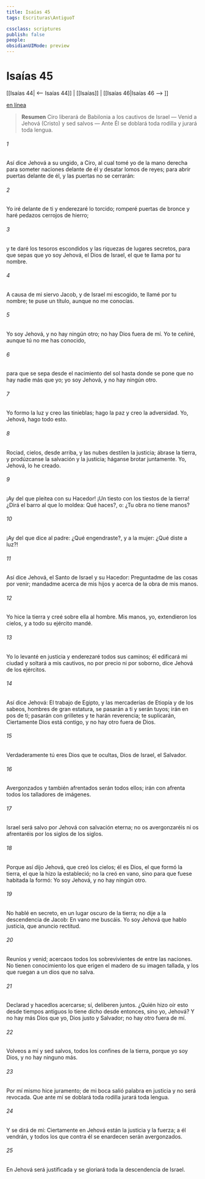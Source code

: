 ```yaml
---
title: Isaías 45
tags: Escrituras\AntiguoT

cssclass: scriptures
publish: false
people:
obsidianUIMode: preview
---
```


# Isaías 45
[[Isaías 44| <-- Isaías 44]] | [[Isaías]] | [[Isaías 46|Isaías 46 --> ]]

[en línea](https://churchofjesuschrist.org/study/scriptures/ot/isa/45?lang=spa)

> __Resumen__
Ciro liberará de Babilonia a los cautivos de Israel — Venid a Jehová (Cristo) y sed salvos — Ante Él se doblará toda rodilla y jurará toda lengua.

###### 1 
Así dice Jehová a su ungido, a Ciro, al cual tomé yo de la mano derecha para someter naciones delante de él y desatar lomos de reyes; para abrir puertas delante de él, y las puertas no se cerrarán:

###### 2 
Yo iré delante de ti y enderezaré lo torcido; romperé puertas de bronce y haré pedazos cerrojos de hierro;

###### 3 
y te daré los tesoros escondidos y las riquezas de lugares secretos, para que sepas que yo soy Jehová, el Dios de Israel, el que te llama por tu nombre.

###### 4 
A causa de mi siervo Jacob, y de Israel mi escogido, te llamé por tu nombre; te puse un título, aunque no me conocías.

###### 5 
Yo soy Jehová, y no hay ningún otro; no hay Dios fuera de mí. Yo te ceñiré, aunque tú no me has conocido,

###### 6 
para que se sepa desde el nacimiento del sol hasta donde se pone que no hay nadie más que yo; yo soy Jehová, y no hay ningún otro.

###### 7 
Yo formo la luz y creo las tinieblas; hago la paz y creo la adversidad. Yo, Jehová, hago todo esto.

###### 8 
Rociad, cielos, desde arriba, y las nubes destilen la justicia; ábrase la tierra, y prodúzcanse la salvación y la justicia; háganse brotar juntamente. Yo, Jehová, lo he creado.

###### 9 
¡Ay del que pleitea con su Hacedor! ¡Un tiesto con los tiestos de la tierra! ¿Dirá el barro al que lo moldea: Qué haces?, o: ¿Tu obra no tiene manos?

###### 10 
¡Ay del que dice al padre: ¿Qué engendraste?, y a la mujer: ¿Qué diste a luz?!

###### 11 
Así dice Jehová, el Santo de Israel y su Hacedor: Preguntadme de las cosas por venir; mandadme acerca de mis hijos y acerca de la obra de mis manos.

###### 12 
Yo hice la tierra y creé sobre ella al hombre. Mis manos,  yo, extendieron los cielos, y a todo su ejército mandé.

###### 13 
Yo lo levanté en justicia y enderezaré todos sus caminos; él edificará mi ciudad y soltará a mis cautivos, no por precio ni por soborno, dice Jehová de los ejércitos.

###### 14 
Así dice Jehová: El trabajo de Egipto, y las mercaderías de Etiopía y de los sabeos, hombres de gran estatura, se pasarán a ti y serán tuyos; irán en pos de ti; pasarán con grilletes y te harán reverencia; te suplicarán,  Ciertamente Dios está contigo, y no hay otro fuera de Dios.

###### 15 
Verdaderamente tú eres Dios que te ocultas, Dios de Israel, el Salvador.

###### 16 
Avergonzados y también afrentados serán todos ellos; irán con afrenta todos los talladores de imágenes.

###### 17 
Israel será salvo por Jehová con salvación eterna; no os avergonzaréis ni os afrentaréis por los siglos de los siglos.

###### 18 
Porque así dijo Jehová, que creó los cielos; él es Dios, el que formó la tierra, el que la hizo  la estableció; no la creó en vano, sino para que fuese habitada la formó: Yo soy Jehová, y no hay ningún otro.

###### 19 
No hablé en secreto, en un lugar oscuro de la tierra; no dije a la descendencia de Jacob: En vano me buscáis. Yo soy Jehová que hablo justicia, que anuncio rectitud.

###### 20 
Reuníos y venid; acercaos todos los sobrevivientes de entre las naciones. No tienen conocimiento los que erigen el madero de su imagen tallada, y los que ruegan a un dios que no salva.

###### 21 
Declarad y hacedlos acercarse; sí, deliberen juntos. ¿Quién hizo oír esto desde tiempos antiguos  lo tiene dicho desde entonces, sino yo, Jehová? Y no hay más Dios que yo, Dios justo y Salvador; no hay otro fuera de mí.

###### 22 
Volveos a mí y sed salvos, todos los confines de la tierra, porque yo soy Dios, y no hay ninguno más.

###### 23 
Por mí mismo hice juramento; de mi boca salió palabra en justicia y no será revocada. Que ante mí se doblará toda rodilla  jurará toda lengua.

###### 24 
Y se dirá de mí: Ciertamente en Jehová están la justicia y la fuerza; a él vendrán, y todos los que contra él se enardecen serán avergonzados.

###### 25 
En Jehová será justificada y se gloriará toda la descendencia de Israel.

